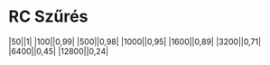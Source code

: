 # RC Szűrés

|50||1|
|100||0,99|
|500||0,98|
|1000||0,95|
|1600||0,89|
|3200||0,71|
|6400||0,45|
|12800||0,24|
